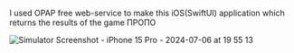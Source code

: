 I used OPAP free web-service to make this iOS(SwiftUI) application which returns the results of the game ΠΡΟΠΟ

![Simulator Screenshot - iPhone 15 Pro - 2024-07-06 at 19 55 13](https://github.com/angelosstaboulis/OpapPropo/assets/79055304/5a4b5408-a121-463b-92b6-533c7dbcf0bd)
